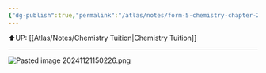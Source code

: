 ```yaml
---
{"dg-publish":true,"permalink":"/atlas/notes/form-5-chemistry-chapter-2-carbon-compound/"}
---
```


⬆️UP: [[Atlas/Notes/Chemistry Tuition\|Chemistry Tuition]]

---

![Pasted image 20241121150226.png](/img/user/Atlas/Utilities/Images/Pasted%20image%2020241121150226.png)